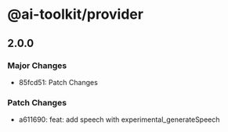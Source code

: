 # @ai-toolkit/provider

## 2.0.0

### Major Changes

- 85fcd51: Patch Changes

### Patch Changes

- a611690: feat: add speech with experimental_generateSpeech

